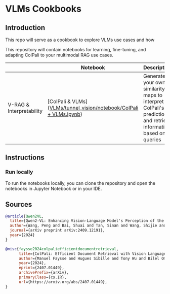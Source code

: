 # VLMs Cookbooks

## Introduction

This repo will serve as a cookbook to explore VLMs use cases and how 

This repository will contain notebooks for learning, fine-tuning, and adapting ColPali to your multimodal RAG use cases.

|                  | Notebook                                                     | Description                                                  |
| ---------------- | ------------------------------------------------------------ | ------------------------------------------------------------ |
| V-RAG & Interpretability | [ColPali & VLMs]([VLMs/tunnel_vision/notebook/ColPali + VLMs.ipynb](https://github.com/dgarciarieckhof/Data-Odyssey/blob/main/VLMs/tunnel_vision/notebook/ColPali%20%2B%20VLMs.ipynb)) | Generate your own similarity maps to interpret ColPali's predictions and retrieve information based on queries|                                               |

## Instructions

### Run locally

To run the notebooks locally, you can clone the repository and open the notebooks in Jupyter Notebook or in your IDE.

## Sources

```BibTeX
@article{Qwen2VL,
  title={Qwen2-VL: Enhancing Vision-Language Model's Perception of the World at Any Resolution},
  author={Wang, Peng and Bai, Shuai and Tan, Sinan and Wang, Shijie and Fan, Zhihao and Bai, Jinze and Chen, Keqin and Liu, Xuejing and Wang, Jialin and Ge, Wenbin and Fan, Yang and Dang, Kai and Du, Mengfei and Ren, Xuancheng and Men, Rui and Liu, Dayiheng and Zhou, Chang and Zhou, Jingren and Lin, Junyang},
  journal={arXiv preprint arXiv:2409.12191},
  year={2024}
}

@misc{faysse2024colpaliefficientdocumentretrieval,
      title={ColPali: Efficient Document Retrieval with Vision Language Models}, 
      author={Manuel Faysse and Hugues Sibille and Tony Wu and Bilel Omrani and Gautier Viaud and Céline Hudelot and Pierre Colombo},
      year={2024},
      eprint={2407.01449},
      archivePrefix={arXiv},
      primaryClass={cs.IR},
      url={https://arxiv.org/abs/2407.01449}, 
}
```
